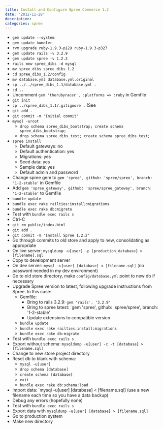 ```yaml
---
title: Install and Configure Spree Commerce 1.2
date: '2012-11-28'
description:
categories: spree
---
```


- `gem update --system`
- `gem update bundler`
- `rvm upgrade ruby-1.9.3-p129 ruby-1.9.3-p327`
- `gem update rails -v 3.2.9`
- `gem update spree -v 1.2.2`
- `rails new spree_dibs -d mysql`
- `mv spree_dibs spree_dibs_1.2`
- `cd spree_dibs_1.2/config`
- `mv database.yml database.yml.original`
- `cp ../../spree_dibs_1.1/database.yml .`
- `cd ..`
- Uncomment `gem 'therubyracer', :platforms => :ruby` in Gemfile
- `git init`
- `cp ../spree_dibs_1.1/.gitignore .` (See 
- `git add .`
- `git commit -m "Initial commit"`
- `mysql -uroot`
  - `drop schema spree_dibs_bootstrap; create schema spree_dibs_bootstrap;`
  - `drop schema spree_dibs_test; create schema spree_dibs_test;`
- `spree install`
  - Default gateways: no
  - Default authentication: yes
  - Migrations: yes
  - Seed data: yes
  - Sample data: yes
  - Default admin and password
- Change spree gem to `gem 'spree', github: 'spree/spree', branch: '1-2-stable'` in Gemfile
- Add `gem 'spree_gateway', github: 'spree/spree_gateway', branch: '1-2-stable'` to Gemfile
- `bundle update`
- `bundle exec rake railties:install:migrations`
- `bundle exec rake db:migrate`
- Test with `bundle exec rails s`
- Ctrl-C
- `git rm public/index.html`
- `git add .`
- `git commit -m "Install Spree 1.2.2"`
- Go through commits to old store and apply to new, consolidating as appropriate
- On live server: `mysqldump -u[user] -p [production_database] > [filename].sql`
- Copy to development server
- On dev server: `mysql -u[user] [database] < [filename.sql]` (no password needed in my dev environment)
- Go to old store directory, make `config/database.yml` point to new db if necessary
- Upgrade Spree version to latest, following upgrade instructions from Spree.  In this case:
  - Gemfile:
    - Bring to rails 3.2.9: `gem 'rails', '3.2.9'`
    - Bring to spree latest: `gem 'spree', github: 'spree/spree', branch: '1-2-stable'
    - Update extensions to compatible version
  - `bundle update`
  - `bundle exec rake railties:install:migrations`
  - `bundle exec rake db:migrate`
- Test with `bundle exec rails s`
- Export without schema: `mysqldump -u[user] -c -t [database] > [filename.sql]`
- Change to new store project directory
- Reset db to blank with schema:
  - `mysql -u[user]`
  - `drop schema [database]`
  - `create schema [database]`
  - `exit`
  - `bundle exec rake db:schema:load`
- Import data: `mysql -u[user] [database] < [filename.sql] (use a new filename each time so you have a data backup)
- Debug any errors (hopefully none)
- Test with `bundle exec rails s`
- Export data with `mysqldump -u[user] [database] > [filename.sql]`
- Go to production system
- Make new directory
